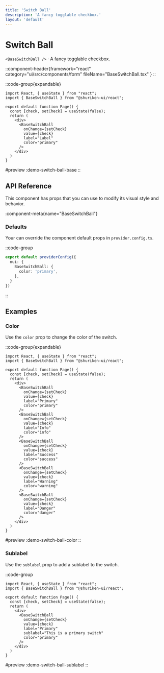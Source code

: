 ```yaml
---
title: 'Switch Ball'
description: 'A fancy togglable checkbox.'
layout: 'default'
---
```


# Switch Ball

`<BaseSwitchBall />` · A fancy togglable checkbox.

::component-header{framework="react" category="ui/src/components/form" fileName="BaseSwitchBall.tsx" }
::

::code-group{expandable}

```tsx [DemoSwitchBallBase.tsx]
import React, { useState } from "react";
import { BaseSwitchBall } from "@shuriken-ui/react";

export default function Page() {
  const [check, setCheck] = useState(false);
  return (
    <div>
      <BaseSwitchBall
        onChange={setCheck}
        value={check}
        label="Label"
        color="primary"
      />
    </div>
  )
}
```

#preview
:demo-switch-ball-base
::

## API Reference

This component has props that you can use to modify its visual style and behavior.

:component-meta{name="BaseSwitchBall"}

### Defaults

Your can override the component default props in `provider.config.ts`.

::code-group

```ts [provider.config.ts]
export default providerConfig({
  nui: {
    BaseSwitchBall: {
      color: 'primary',
    },
  }
})
```
::

## Examples

### Color

Use the `color` prop to change the color of the switch.

::code-group{expandable}

```tsx [DemoSwitchBallColor.tsx]
import React, { useState } from "react";
import { BaseSwitchBall } from "@shuriken-ui/react";

export default function Page() {
  const [check, setCheck] = useState(false);
  return (
    <div>
      <BaseSwitchBall
        onChange={setCheck}
        value={check}
        label="Primary"
        color="primary"
      />
      <BaseSwitchBall
        onChange={setCheck}
        value={check}
        label="Info"
        color="info"
      />
      <BaseSwitchBall
        onChange={setCheck}
        value={check}
        label="Success"
        color="success"
      />
      <BaseSwitchBall
        onChange={setCheck}
        value={check}
        label="Warning"
        color="warning"
      />
      <BaseSwitchBall
        onChange={setCheck}
        value={check}
        label="Danger"
        color="danger"
      />
    </div>
  )
}
```

#preview
:demo-switch-ball-color
::

### Sublabel

Use the `sublabel` prop to add a sublabel to the switch.

::code-group

```tsx [DemoSwitchSublabel.tsx]
import React, { useState } from "react";
import { BaseSwitchBall } from "@shuriken-ui/react";

export default function Page() {
  const [check, setCheck] = useState(false);
  return (
    <div>
      <BaseSwitchBall
        onChange={setCheck}
        value={check}
        label="Primary"
        sublabel="This is a primary switch"
        color="primary"
      />
    </div>
  )
}
```

#preview
:demo-switch-ball-sublabel
::